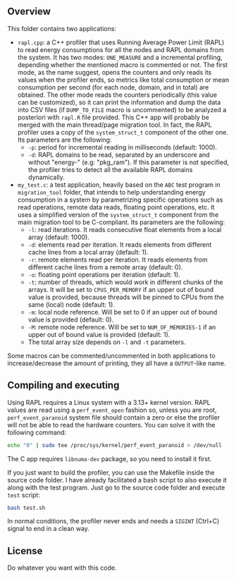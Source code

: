 ## Overview
This folder contains two applications:
* `rapl.cpp`: a C++ profiler that uses Running Average Power Limit (RAPL) to read energy consumptions for all the nodes and RAPL domains from the system. It has two modes: `ONE_MEASURE` and a incremental profiling, depending whether the mentioned macro is commented or not. The first mode, as the name suggest, opens the counters and only reads its values when the profiler ends, so metrics like total consumption or mean consumption per second (for each node, domain, and in total) are obtained. The other mode reads the counters periodically (this value can be customized), so it can print the information and dump the data into CSV files (if `DUMP_TO_FILE` macro is uncommented) to be analyzed a posteriori with `rapl.R` file provided. This C++ app will probably be merged with the main thread/page migration tool. In fact, the RAPL profiler uses a copy of the `system_struct_t` component of the other one. Its parameters are the following:
  - `-p`: period for incremental reading in milliseconds (default: 1000).
  - `-d`: RAPL domains to be read, separated by an underscore and without "energy-" (e.g: "pkg_ram"). If this parameter is not specified, the profiler tries to detect all the available RAPL domains dynamically.
* `my_test.c`: a test application, heavily based on the `ABC` test program in `migration_tool` folder, that intends to help understanding energy consumption in a system by parametrizing specific operations such as read operations, remote data reads, floating point operations, etc. It uses a simplified version of the `system_struct_t` component from the main migration tool to be C-compliant. Its parameters are the following:
  - `-l`: read iterations. It reads consecutive float elements from a local array (default: 1000).
  - `-d`: elements read per iteration. It reads elements from different cache lines from a local array (default: 1).
  - `-r`: remote elements read per iteration. It reads elements from different cache lines from a remote array (default: 0).
  - `-o`: floating point operations per iteration (default: 1).
  - `-t`: number of threads, which would work in different chunks of the arrays. It will be set to `CPUS_PER_MEMORY` if an upper out of bound value is provided, because threads will be pinned to CPUs from the same (local) node (default: 1).
  - `-m`: local node reference. Will be set to 0 if an upper out of bound value is provided (default: 0).
  - `-M`: remote node reference. Will be set to `NUM_OF_MEMORIES-1` if an upper out of bound value is provided (default: 1).
  - The total array size depends on `-l` and `-t` parameters.

Some macros can be commented/uncommented in both applications to increase/decrease the amount of printing, they all have a `OUTPUT`-like name.

## Compiling and executing
Using RAPL requires a Linux system with a 3.13+ kernel version. RAPL values are read using a `perf_event_open` fashion so, unless you are root, `perf_event_paranoid` system file should contain a zero or else the profiler will not be able to read the hardware counters. You can solve it with the following command:
```bash
echo "0" | sudo tee /proc/sys/kernel/perf_event_paranoid > /dev/null
```

The C app requires `libnuma-dev` package, so you need to install it first.

If you just want to build the profiler, you can use the Makefile inside the source code folder. I have already facilitated a bash script to also execute it along with the test program. Just go to the source code folder and execute `test` script:
```bash
bash test.sh
```

In normal conditions, the profiler never ends and needs a `SIGINT` (Ctrl+C) signal to end in a clean way. 

## License
Do whatever you want with this code.

